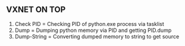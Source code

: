 ## VXNET ON TOP

1. Check PID = Checking PID of python.exe process via tasklist
2. Dump = Dumping python memory via PID and getting PID.dump
3. Dump-String = Converting dumped memory to string to get source